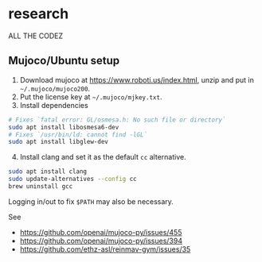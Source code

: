 # research

ALL THE CODEZ

## Mujoco/Ubuntu setup

1. Download mujoco at https://www.roboti.us/index.html, unzip and put in `~/.mujoco/mujoco200`.
2. Put the license key at `~/.mujoco/mjkey.txt`.
3. Install dependencies

```bash
# Fixes `fatal error: GL/osmesa.h: No such file or directory`
sudo apt install libosmesa6-dev
# Fixes `/usr/bin/ld: cannot find -lGL`
sudo apt install libglew-dev
```

4. Install clang and set it as the default `cc` alternative.

```bash
sudo apt install clang
sudo update-alternatives --config cc
brew uninstall gcc
```

Logging in/out to fix `$PATH` may also be necessary.

See

- https://github.com/openai/mujoco-py/issues/455
- https://github.com/openai/mujoco-py/issues/394
- https://github.com/ethz-asl/reinmav-gym/issues/35
